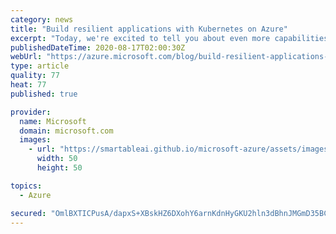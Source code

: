 ```yaml
---
category: news
title: "Build resilient applications with Kubernetes on Azure"
excerpt: "Today, we're excited to tell you about even more capabilities that can help you along on your cloud native journey to Kubernetes on Azure."
publishedDateTime: 2020-08-17T02:00:30Z
webUrl: "https://azure.microsoft.com/blog/build-resilient-applications-with-kubernetes-on-azure/"
type: article
quality: 77
heat: 77
published: true

provider:
  name: Microsoft
  domain: microsoft.com
  images:
    - url: "https://smartableai.github.io/microsoft-azure/assets/images/organizations/microsoft.com-50x50.jpg"
      width: 50
      height: 50

topics:
  - Azure

secured: "OmlBXTICPusA/dapxS+XBskHZ6DXohY6arnKdnHyGKU2hln3dBhnJMGmD35BCbTenSRncW5/G0gU+4KrYiYPbwglQRdxd0KGPAQMq7npqwYu66B61XT2ktwj9/dyZ6lmOAcWeQRgt0n7jRX7rsQ1Yrd0BNtF5WcZUMVKRK7CIo2PXRfhxLOYc6h2MLM0SpQmtOZ/G7uYPTeDnkD4EkrPkcBT5G9g9YG1eco1L+3G+njIIelsp7VtwCDgLH5UmRBt3+LZ75nL/OLSkKYYzWfMfaasJ22MEuXrwG7YjDlrjgFu1HOjxtGMgEojJ+DD1nBgYmZCwI4QDM9ZaFRM6kYRzA==;x9VluXJXYq0LFtn55Q04kw=="
---
```


